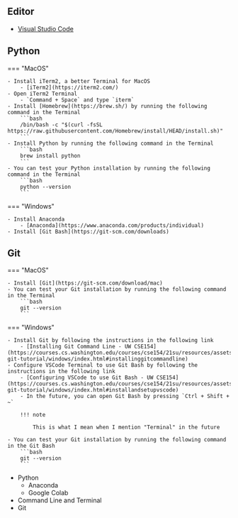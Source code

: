 ## Editor

- [Visual Studio Code](https://code.visualstudio.com/)

## Python

=== "MacOS"

    - Install iTerm2, a better Terminal for MacOS
        - [iTerm2](https://iterm2.com/)
    - Open iTerm2 Terminal
        - `Command + Space` and type `iterm`
    - Install [Homebrew](https://brew.sh/) by running the following command in the Terminal
        ```bash
        /bin/bash -c "$(curl -fsSL https://raw.githubusercontent.com/Homebrew/install/HEAD/install.sh)"
        ```
    - Install Python by running the following command in the Terminal
        ```bash
        brew install python
        ```
    - You can test your Python installation by running the following command in the Terminal
        ```bash
        python --version
        ```

=== "Windows"

    - Install Anaconda
        - [Anaconda](https://www.anaconda.com/products/individual)
    - Install [Git Bash](https://git-scm.com/downloads)


## Git

=== "MacOS"

    - Install [Git](https://git-scm.com/download/mac)
    - You can test your Git installation by running the following command in the Terminal
        ```bash
        git --version
        ```

=== "Windows"

    - Install Git by following the instructions in the following link
        - [Installing Git Command Line - UW CSE154](https://courses.cs.washington.edu/courses/cse154/21su/resources/assets/vscode-git-tutorial/windows/index.html#installinggitcommandline)
    - Configure VSCode Terminal to use Git Bash by following the instructions in the following link
        - [Configuring VSCode to use Git Bash - UW CSE154](https://courses.cs.washington.edu/courses/cse154/21su/resources/assets/vscode-git-tutorial/windows/index.html#installandsetupvscode)
        - In the future, you can open Git Bash by pressing `Ctrl + Shift + ~`

        !!! note

            This is what I mean when I mention "Terminal" in the future

    - You can test your Git installation by running the following command in the Git Bash
        ```bash
        git --version
        ```


- Python
  - Anaconda
  - Google Colab
- Command Line and Terminal
- Git